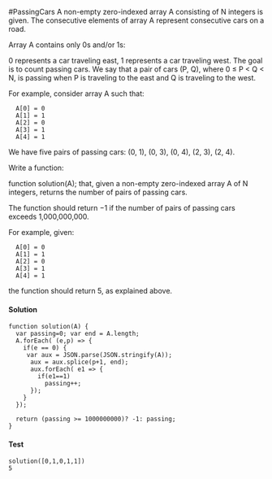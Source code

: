 #PassingCars
A non-empty zero-indexed array A consisting of N integers is given. The consecutive elements of array A represent consecutive cars on a road.

Array A contains only 0s and/or 1s:

0 represents a car traveling east,
1 represents a car traveling west.
The goal is to count passing cars. We say that a pair of cars (P, Q), where 0 ≤ P < Q < N, is passing when P is traveling to the east and Q is traveling to the west.

For example, consider array A such that:
```
  A[0] = 0
  A[1] = 1
  A[2] = 0
  A[3] = 1
  A[4] = 1
```
We have five pairs of passing cars: (0, 1), (0, 3), (0, 4), (2, 3), (2, 4).

Write a function:

function solution(A);
that, given a non-empty zero-indexed array A of N integers, returns the number of pairs of passing cars.

The function should return −1 if the number of pairs of passing cars exceeds 1,000,000,000.

For example, given:
```
  A[0] = 0
  A[1] = 1
  A[2] = 0
  A[3] = 1
  A[4] = 1
```
the function should return 5, as explained above.

#### Solution
```
function solution(A) {
  var passing=0; var end = A.length;
  A.forEach( (e,p) => {
    if(e == 0) {
     var aux = JSON.parse(JSON.stringify(A));
      aux = aux.splice(p+1, end);
      aux.forEach( e1 => {
        if(e1==1)
          passing++;
      });
    }
  });

  return (passing >= 1000000000)? -1: passing;
}
```

#### Test
```bush
solution([0,1,0,1,1])
5
```
